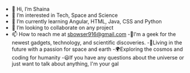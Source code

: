 - 👋 Hi, I’m Shaina
- 👀 I’m interested in Tech, Space and Science
- 🌱 I’m currently learning Angular, HTML, Java, CSS and Python
- 💞️ I’m looking to collaborate on any project
- 📫 How to reach me at sbowser916@gmail.com
-🚀I'm a geek for the newest gadgets, technology, and scientific discoveries.
-🌠Living in the future with a passion for space and earth
-🌍Exploring the cosmos and coding for humanity
-😃If you have any questions about the universe or just want to talk about anything, I'm your gal

<!---
poisonivy91/poisonivy91 is a ✨ special ✨ repository because its `README.md` (this file) appears on your GitHub profile.
You can click the Preview link to take a look at your changes.
--->
